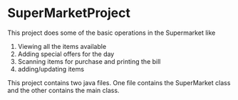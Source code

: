 # SuperMarketProject
This project does some of the basic operations in the Supermarket like
1. Viewing all the items available
2. Adding special offers for the day
3. Scanning items for purchase and printing the bill
4. adding/updating items

This project contains two java files. One file contains the SuperMarket class and the other contains the main class. 

